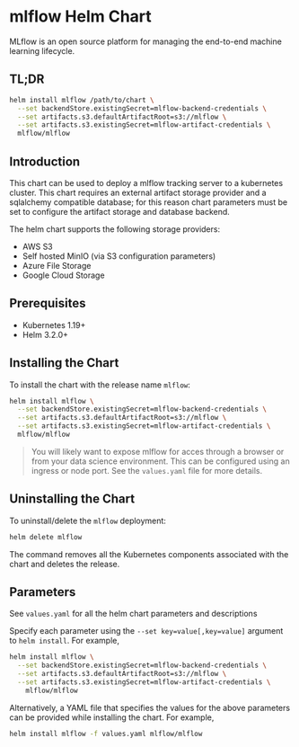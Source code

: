 # mlflow Helm Chart

MLflow is an open source platform for managing the end-to-end machine
learning lifecycle.

## TL;DR

```bash
helm install mlflow /path/to/chart \
  --set backendStore.existingSecret=mlflow-backend-credentials \
  --set artifacts.s3.defaultArtifactRoot=s3://mlflow \
  --set artifacts.s3.existingSecret=mlflow-artifact-credentials \
  mlflow/mlflow
```

## Introduction

This chart can be used to deploy a mlflow tracking server to a kubernetes
cluster. This chart requires an external artifact storage provider and a
sqlalchemy compatible database; for this reason chart parameters must be
set to configure the artifact storage and database backend.

The helm chart supports the following storage providers:

- AWS S3
- Self hosted MinIO (via S3 configuration parameters)
- Azure File Storage
- Google Cloud Storage

## Prerequisites

- Kubernetes 1.19+
- Helm 3.2.0+

## Installing the Chart

To install the chart with the release name `mlflow`:

```bash
helm install mlflow \
  --set backendStore.existingSecret=mlflow-backend-credentials \
  --set artifacts.s3.defaultArtifactRoot=s3://mlflow \
  --set artifacts.s3.existingSecret=mlflow-artifact-credentials \
  mlflow/mlflow
```

> You will likely want to expose mlflow for acces through
> a browser or from your data science environment. This can be configured
> using an ingress or node port. See the `values.yaml` file for more details.

## Uninstalling the Chart

To uninstall/delete the `mlflow` deployment:

```bash
helm delete mlflow
```

The command removes all the Kubernetes components associated with the chart and deletes the release.

## Parameters

See `values.yaml` for all the helm chart parameters and descriptions

Specify each parameter using the `--set key=value[,key=value]` argument to `helm install`. For example,

```bash
helm install mlflow \
  --set backendStore.existingSecret=mlflow-backend-credentials \
  --set artifacts.s3.defaultArtifactRoot=s3://mlflow \
  --set artifacts.s3.existingSecret=mlflow-artifact-credentials \
    mlflow/mlflow
```

Alternatively, a YAML file that specifies the values for the above parameters can be provided while installing the chart. For example,

```bash
helm install mlflow -f values.yaml mlflow/mlflow
```
